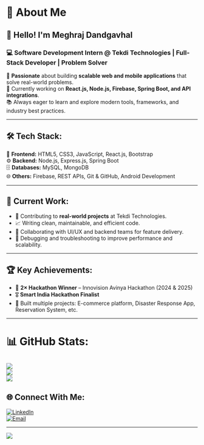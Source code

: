 # 💼 About Me  

## 👋 Hello! I'm **Meghraj Dandgavhal**  
### 💻 Software Development Intern @ Tekdi Technologies | Full-Stack Developer | Problem Solver  

🚀 **Passionate** about building **scalable web and mobile applications** that solve real-world problems.  
🎯 Currently working on **React.js, Node.js, Firebase, Spring Boot, and API integrations**.  
📚 Always eager to learn and explore modern tools, frameworks, and industry best practices.  

---

## 🛠️ Tech Stack:  
🔹 **Frontend:** HTML5, CSS3, JavaScript, React.js, Bootstrap  
⚙️ **Backend:** Node.js, Express.js, Spring Boot  
🗄️ **Databases:** MySQL, MongoDB  
🌐 **Others:** Firebase, REST APIs, Git & GitHub, Android Development  

---

## 📌 Current Work:  
- 💼 Contributing to **real-world projects** at Tekdi Technologies.  
- 📈 Writing clean, maintainable, and efficient code.  
- 🤝 Collaborating with UI/UX and backend teams for feature delivery.  
- 🐞 Debugging and troubleshooting to improve performance and scalability.  

---

## 🏆 Key Achievements:  
- 🥉 **2× Hackathon Winner** – Innovision Avinya Hackathon (2024 & 2025)  
- 🎖️ **Smart India Hackathon Finalist**  
- 📌 Built multiple projects: E-commerce platform, Disaster Response App, Reservation System, etc.  

---

# 📊 GitHub Stats:
![](https://github-readme-stats.vercel.app/api?username=meghraj2004&theme=shadow_blue&hide_border=false&include_all_commits=true&count_private=true)<br/>
![](https://nirzak-streak-stats.vercel.app/?user=meghraj2004&theme=shadow_blue&hide_border=false)<br/>
![](https://github-readme-stats.vercel.app/api/top-langs/?username=meghraj2004&theme=shadow_blue&hide_border=false&include_all_commits=true&count_private=true&layout=compact)
---

## 🌐 Connect With Me:
[![LinkedIn](https://img.shields.io/badge/LinkedIn-%230077B5.svg?logo=linkedin&logoColor=white)](https://linkedin.com/in/MegharajDandgavhal)  
[![Email](https://img.shields.io/badge/Email-D14836?logo=gmail&logoColor=white)](mailto:megharajdandgavhal2004@gmail.com)  

---
[![](https://visitcount.itsvg.in/api?id=YOUR_COMPANY_GITHUB_USERNAME&icon=0&color=0)](https://visitcount.itsvg.in)
